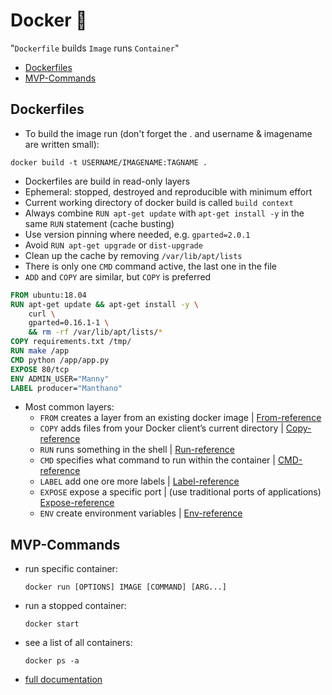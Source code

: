 # Docker :whale: 

"`Dockerfile` builds `Image` runs `Container`"

- [Dockerfiles](#Dockerfiles)
- [MVP-Commands](#MVP-Commands)

## Dockerfiles

- To build the image run (don't forget the . and username & imagename are written small):

`docker build -t USERNAME/IMAGENAME:TAGNAME .`  

- Dockerfiles are build in read-only layers
- Ephemeral: stopped, destroyed and reproducible with minimum effort
- Current working directory of docker build is called `build context`
- Always combine `RUN apt-get update` with `apt-get install -y` in the same `RUN` statement (cache busting)
- Use version pinning where needed, e.g. `gparted=2.0.1`
- Avoid `RUN apt-get upgrade` or `dist-upgrade`
- Clean up the cache by removing `/var/lib/apt/lists`
- There is only one `CMD` command active, the last one in the file
- `ADD` and `COPY` are similar, but `COPY` is preferred

```dockerfile
FROM ubuntu:18.04
RUN apt-get update && apt-get install -y \
	curl \
	gparted=0.16.1-1 \
	&& rm -rf /var/lib/apt/lists/*
COPY requirements.txt /tmp/
RUN make /app
CMD python /app/app.py
EXPOSE 80/tcp
ENV ADMIN_USER="Manny"
LABEL producer="Manthano"
```

- Most common layers:
   - `FROM` creates a layer from an existing docker image | [From-reference](https://docs.docker.com/engine/reference/builder/#from)
   - `COPY` adds files from your Docker client’s current directory | [Copy-reference](https://docs.docker.com/engine/reference/builder/#copy)
   - `RUN` runs something in the shell | [Run-reference](https://docs.docker.com/engine/reference/builder/#run)
   - `CMD` specifies what command to run within the container | [CMD-reference](https://docs.docker.com/engine/reference/builder/#cmd)
   - `LABEL` add one ore more labels | [Label-reference](https://docs.docker.com/engine/reference/builder/#label)
   - `EXPOSE` expose a specific port | (use traditional ports of applications) [Expose-reference](https://docs.docker.com/engine/reference/builder/#expose)
   - `ENV` create environment variables | [Env-reference](https://docs.docker.com/engine/reference/builder/#env)

## MVP-Commands

- run specific container:

   `docker run [OPTIONS] IMAGE [COMMAND] [ARG...]`

- run a stopped container:

   `docker start`

- see a list of all containers:

   `docker ps -a`

- [full documentation](https://docs.docker.com/engine/reference/commandline/run/)
